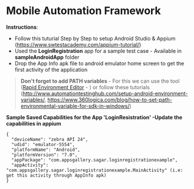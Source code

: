# Mobile Automation Framework

**Instructions**:
- Follow this tuturial Step by Step to setup Android Studio & Appium (https://www.swtestacademy.com/appium-tutorial/)
- Used the **LoginRegistration** app for a sample test case - Available in **sampleAndroidApp** folder
- Drop the App Info apk file to android emulator home screen to get the first activity of the application
> **Don't forget to add PATH variables** - For this we can use the tool ([Rapid Environment Editor](https://www.rapidee.com/en/download) - ) or follow these tutorials (http://www.automationtestinghub.com/setup-android-environment-variables/, https://www.360logica.com/blog/how-to-set-path-environmental-variable-for-sdk-in-windows/)

**Sample Saved Capabilities for the App 'LoginResistration' -Update the capabilities in appium**

```
{
  "deviceName": "zebra API 24",
  "udid": "emulator-5554",
  "platformName": "Android",
  "platformVersion": "7.0",
  "appPackage": "com.appsgallery.sagar.loginregistrationexample",
  "appActivity": "com.appsgallery.sagar.loginregistrationexample.MainActivity" (i.e: get this activity through AppInfo apk)
}
```
